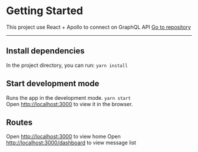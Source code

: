 # **Getting Started**

This project use React + Apollo to connect on GraphQL API [Go to repository](https://github.com/leoavelino7/nestjs-typeorm-graphql-backend)

<hr/>

## **Install dependencies**

In the project directory, you can run: `yarn install`

## **Start development mode**
Runs the app in the development mode. `yarn start`\
Open [http://localhost:3000](http://localhost:3000) to view it in the browser.

## **Routes**
Open [http://localhost:3000](http://localhost:3000) to view home 
Open [http://localhost:3000/dashboard](http://localhost:3000/dashboard) to view message list
